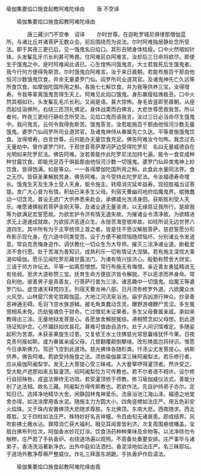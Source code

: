   瑜伽集要焰口施食起教阿难陀缘由
　　唐 不空译




　　瑜伽集要焰口施食起教阿难陀缘由

　　　　唐三藏沙门不空奉　诏译
　　尔时世尊。在迦毗罗城尼俱律那僧伽蓝所。与诸比丘并诸菩萨无数众会。前后围绕而为说法。尔时阿难独居静处念所受法。即于其夜三更已后。见一饿鬼名曰焰口。其形丑陋身体枯瘦。口中火然咽如针锋。头发髼乱牙爪长利甚可怖畏。住阿难前白阿难言。汝却后三日命将欲尽。即便生于饿鬼之中。是时阿难闻此语已。心生惶怖问饿鬼言。大士若我死后生饿鬼者。我今行何方便得免斯苦。尔时饿鬼白阿难言。汝于来日晨朝。若能布施百千那由他恒河沙数饿鬼饮食。并余无量婆罗门仙。阎罗所司业道冥官。及诸鬼神先亡久远等所食饮食。如摩伽陀国所用之斛。各施七七斛饮食。并为我等供养三宝。汝得增寿。令我等辈离饿鬼苦得生天上。阿难见此焰口饿鬼。身形羸瘦枯燋极丑。口中火然其咽如针。头发髼乱毛爪长利。又闻是语。甚大惊怖。身毛皆竖即至晨朝。从座而起往诣佛所。右绕三匝顶礼佛足。身体战栗而白佛言。大悲世尊愿救我苦。所以者何。昨夜三更经行静处念所受法。见焰口鬼而语我言。汝过三日必当命尽生饿鬼中。我问鬼言。云何令我得免斯苦。饿鬼答言。汝若能施百千那由他恒河沙数无量饿鬼。婆罗门仙阎罗所司业道冥官。及诸鬼神侍从眷属先亡久达。平等普施饿鬼饮食。汝得增寿。白言世尊。云何能办无量饮食充足。佛告阿难汝今勿怖。我念过去无量劫中。曾作婆罗门时。于观世音菩萨摩诃萨边受得陀罗尼　名曰无量威德自在光明如来陀罗尼法。佛告阿难。汝若善能作此陀罗尼法加持七遍。能令一食变成种种甘露饮食。即能充足百千俱胝那由他恒河沙数一切饿鬼。婆罗门仙异类鬼神上妙饮食。皆得饱满。如是等众。一一各得摩伽陀国所用之斛。此食此水量同法界。食之无尽。皆获圣果解脱苦身。佛告阿难。汝今受持此陀罗尼法。令汝福德寿命增长。饿鬼生天及生净土受人天身。能令施主。转障消灾延年益寿。现招胜福当证菩提。发广大心普为有情。积劫已来多生父母。列宿天曹幽司地府焰魔鬼界。蜫微蠢动一切含灵。普设无遮广大供养悉来赴会。承佛威光洗涤身田。获斯胜利受人天乐。唯愿诸佛般若菩萨金刚天等。及诸业道无量圣贤。以无缘慈证我所行。是故我等为欲满足宏誓愿故。为欲宏护令济有情无退失故。为摧诸业令清净故。为欲精进求无上道速成就故。为欲拔济恶道众生。永抛苦海登彼岸故。如经所说无边世界六道四生。其中所有为于主宰统领上首之者。皆是住不思议解脱菩萨。慈悲誓愿分形布影示现化身。在六道中同类受苦。设于方便不被烦恼随烦恼坏。分别诸业令发道意。常自克责悔身造作。调伏教化一切众生为大导师。摧灭三涂净诸业道。断截爱流不舍行愿。处于苦海为善知识。成熟利乐一切有情证大涅槃。若有施主深信大乘渴仰瑜伽。愿乐见闻陀罗尼藏甘露法门。为诸有情兴拔济心。殷勤称赞舍大财宝。三请于师方许坛法。平等一如离怨憎想。常行布施无有悔恨。亲近善友勇猛精进无有怯弱。至求大道称赞三宝。抚育生命方便拔济皆令解脱。不以恶求而养身命。常自利他。彼善男子是真善友。行菩萨行普为三涂。诸恶趣中一切饿鬼。焰魔王等婆罗门仙。虚空诸天释梵四王。列宿天曹龙神八部。日月须弥修罗外道。六欲魔众水火风空。山林窟穴舍宅宫殿伽蓝。大地江河流泉浴池。庙宇吉凶游行神众。抄录善恶神通无碍。毛羽飞空水族游鳞。披毛角类蠢动含灵。曝野游魂鞭尸苦涩。多生冤恨相系未免。历劫冤魂负于财命。亡过僧尼未证果者。多生父母眷属亲戚。承如来教得出三涂。无量地狱发菩提心。各愿放舍解脱冤结。递相赞念如父母想。到此道场证知护念。心怀踊跃如优昙花。甚难可值由自造作。处于人间识情难定。多随妄起积为苦源。未获圣果旋生过患。又复依王水土住佛慈光常思曩缘犹怀今果。日夜克责何报如斯。或为眷属亲戚父母。几曾翻覆颠倒攀缘。改形换面岂将辩识。惟愿今日承斯佛力。驾迥飞空到此道场。慈光拂体各随形类。忏涤尘尤发菩提心。纳斯供养。佛告阿难。若欲受持施食之法。须依瑜伽甚深三昧阿阇梨法。若乐修行者。应从瑜伽阿阇梨学。发无上大菩提心受三昧戒。入大曼拏啰得灌顶者。然许受之。受大毗卢遮那如来五智灌顶。绍阿阇梨位方可传教也。若不尔者递不相许。设尔修行自招殃咎。成盗法罪终无功效。若受灌顶依于师教。修习瑜伽威仪法式。善能分别了达法相。故名三藏。阿阇梨方得传斯教也。若欲作法。先自护持弟子亦尔。定知日已。选择净地精华大舍。闲静园林鬼神爱乐。流泉浴池江海山泽。福德之地堂舍亦得。如法涂摩用香水泥。随施主力方圆大小。四角竖幖如法庄严。用五色彩安火焰珠。又于珠内安置佛顶大悲随求尊胜。东北佛顶。东南大悲。西南随求。西北尊胜。又于四柱如法庄严。殊特妙好名吉祥幢。令百由旬无诸衰患。即成结界。风吹影拂土撒水沾。罪障消亡获大福利。眼见耳闻普皆利济。次复周围悬缯幡盖。宝扇白拂布列位次。阿伽香水妙花灯涂。饮食汤药种种果味及余物等。以法净除勿令触秽。庄严若了手执香炉。右绕道场遍以观照。不周备处重要安排。庄严事毕与诸弟子。香汤洗浴著新净衣。出外中庭如法洒扫。香泥涂地如法庄严。名三昧耶坛。于道场外敷净荐褥严整威仪。作礼三拜面东胡跪。手执香炉作启请法。

　　瑜伽集要焰口施食起教阿难陀缘由竟


